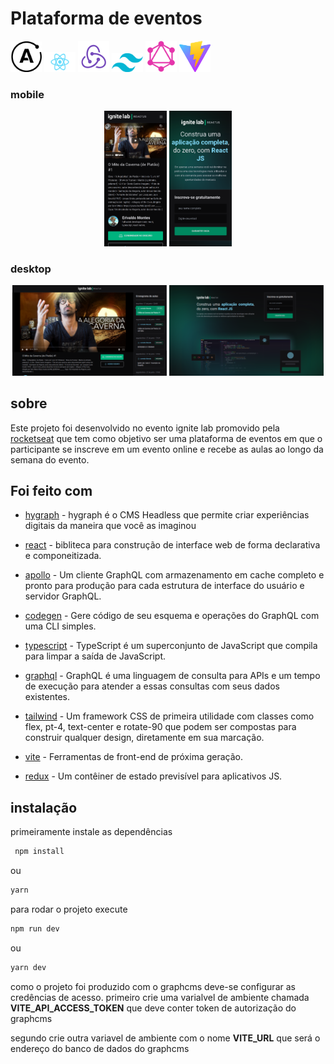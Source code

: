 # Plataforma de eventos

<p>
  <img src="src/assets/screenshots/apollo.png" width="50" title="apollo">
  <img src="src/assets/screenshots/react.png" width="50" title="react">
  <img src="src/assets/screenshots/redux.png" width="50" title="redux">
  <img src="src/assets/screenshots/tailwind.png" width="50" title="tailwind css">
  <img src="src/assets/screenshots/graphql.png" width="50" title="graphql">
  <img src="src/assets/screenshots/vite.png" width="50" title="vite">
</p>

### mobile
<p align="center">

  <img src="src/assets/screenshots/event_mobile.png" width="100">
  <img  width="100" src="src/assets/screenshots/mobile_sub.png">
</p>

### desktop
<p align=center>
  <img src="src/assets/screenshots/event_page.png" width="49%">
    <img src="src/assets/screenshots/subscribe.png" width="49%">

</p>

## sobre
  Este projeto foi desenvolvido no evento ignite lab promovido pela [rocketseat](https://github.com/Rocketseat) que tem como objetivo ser uma plataforma de eventos em  que o participante se inscreve em um evento online e recebe as aulas ao longo da semana do evento.

## Foi feito com

  - [hygraph](https://hygraph.com/blog/graphcms-is-now-hygraph) - hygraph é o CMS Headless que permite criar experiências digitais da maneira que você as imaginou

  - [react](https://github.com/facebook/react) - bibliteca para construção de interface web de forma declarativa e componeitizada.

  - [apollo](https://github.com/apollographql/apollo-client) - Um cliente GraphQL com armazenamento em cache completo e pronto para produção para cada estrutura de interface do usuário e servidor GraphQL.

  - [codegen](https://www.graphql-code-generator.com/) - Gere código de seu esquema e operações do GraphQL com uma CLI simples.

  - [typescript](https://github.com/microsoft/TypeScript) - TypeScript é um superconjunto de JavaScript que compila para limpar a saída de JavaScript.

  - [graphql](https://graphql.org/) - GraphQL é uma linguagem de consulta para APIs e um tempo de execução para atender a essas consultas com seus dados existentes.

  - [tailwind](https://tailwindcss.com/) - Um framework CSS de primeira utilidade com classes como flex, pt-4, text-center e rotate-90 que podem ser compostas para construir qualquer design, diretamente em sua marcação.

  - [vite](https://vitejs.dev/) - Ferramentas de front-end de próxima geração.

  - [redux](https://redux.js.org/) - Um contêiner de estado previsível para aplicativos JS.
  
## instalação

primeiramente instale as dependências

```sh
 npm install
``` 
ou 

```sh
yarn
```
para rodar o projeto execute

```sh
npm run dev
```
ou 
```sh
yarn dev
```

como o projeto foi produzido com o graphcms deve-se configurar as credências
de acesso.
primeiro crie uma varialvel de ambiente chamada <strong>VITE_API_ACCESS_TOKEN</strong> que deve conter token de autorização do graphcms

segundo crie outra variavel de ambiente com o nome <strong>VITE_URL</strong> que será
o endereço do banco de dados do graphcms

